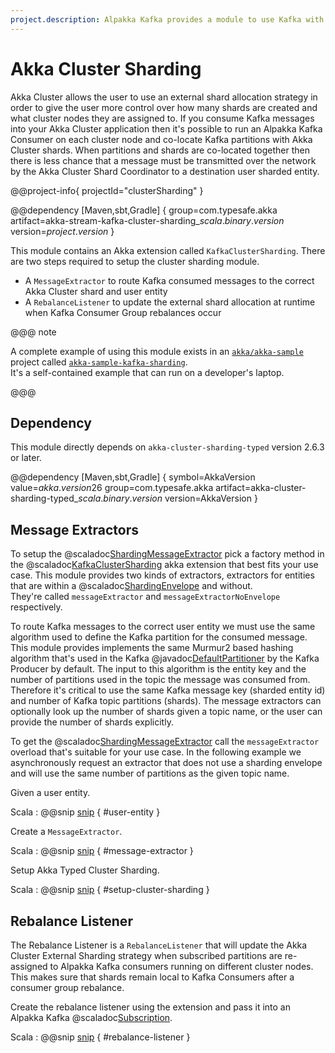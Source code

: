 ```yaml
---
project.description: Alpakka Kafka provides a module to use Kafka with Akka Cluster External Sharding.
---
```

# Akka Cluster Sharding

Akka Cluster allows the user to use an external shard allocation strategy in order to give the user more control over
how many shards are created and what cluster nodes they are assigned to. If you consume Kafka messages into your 
Akka Cluster application then it's possible to run an Alpakka Kafka Consumer on each cluster node and co-locate Kafka
partitions with Akka Cluster shards. When partitions and shards are co-located together then there is less chance
that a message must be transmitted over the network by the Akka Cluster Shard Coordinator to a destination user sharded
entity.

@@project-info{ projectId="clusterSharding" }

@@dependency [Maven,sbt,Gradle] {
  group=com.typesafe.akka
  artifact=akka-stream-kafka-cluster-sharding_$scala.binary.version$
  version=$project.version$
}

This module contains an Akka extension called `KafkaClusterSharding`.
There are two steps required to setup the cluster sharding module.

* A `MessageExtractor` to route Kafka consumed messages to the correct Akka Cluster shard and user entity
* A `RebalanceListener` to update the external shard allocation at runtime when Kafka Consumer Group rebalances occur

@@@ note

A complete example of using this module exists in an [`akka/akka-sample`](https://github.com/akka/akka-samples) project 
called [`akka-sample-kafka-sharding`](https://github.com/akka/akka-samples/tree/2.6/akka-sample-kafka-to-sharding-scala).  
It's a self-contained example that can run on a developer's laptop.

@@@

## Dependency

This module directly depends on `akka-cluster-sharding-typed` version 2.6.3 or later.

@@dependency [Maven,sbt,Gradle] {
  symbol=AkkaVersion
  value=$akka.version26$
  group=com.typesafe.akka
  artifact=akka-cluster-sharding-typed_$scala.binary.version$
  version=AkkaVersion
}

## Message Extractors

To setup the @scaladoc[ShardingMessageExtractor](akka.cluster.sharding.typed.ShardingMessageExtractor) pick a factory 
method in the @scaladoc[KafkaClusterSharding](akka.kafka.cluster.sharding.KafkaClusterSharding) akka extension that best 
fits your use case. This module provides two kinds of extractors, extractors for entities that are within a 
@scaladoc[ShardingEnvelope](akka.cluster.sharding.typed.ShardingEnvelope) and without.  
They're called `messageExtractor` and `messageExtractorNoEnvelope` respectively.

To route Kafka messages to the correct user entity we must use the same algorithm used to define the Kafka partition for
the consumed message. This module provides implements the same Murmur2 based hashing algorithm that's used in the Kafka 
@javadoc[DefaultPartitioner](org.apache.kafka.clients.producer.Partitioner) by the Kafka Producer by 
default. The input to this algorithm is the entity key and the number of partitions used in the topic the message was 
consumed from. Therefore it's critical to use the same Kafka message key (sharded entity id) and number of Kafka topic 
partitions (shards). The message extractors can optionally look up the number of shards given a topic name, or the user 
can provide the number of shards explicitly.

To get the @scaladoc[ShardingMessageExtractor](akka.cluster.sharding.typed.ShardingMessageExtractor) call the 
`messageExtractor` overload that's suitable for your use case.  In the following example we asynchronously request an
extractor that does not use a sharding envelope and will use the same number of partitions as the given topic name.

Given a user entity.

Scala
: @@snip [snip](/tests/src/test/scala/docs/scaladsl/ClusterShardingExample.scala) { #user-entity }

Create a `MessageExtractor`.

Scala
: @@snip [snip](/tests/src/test/scala/docs/scaladsl/ClusterShardingExample.scala) { #message-extractor }

Setup Akka Typed Cluster Sharding.

Scala
: @@snip [snip](/tests/src/test/scala/docs/scaladsl/ClusterShardingExample.scala) { #setup-cluster-sharding }

## Rebalance Listener

The Rebalance Listener is a `RebalanceListener` that will update the Akka Cluster External Sharding strategy when
subscribed partitions are re-assigned to Alpakka Kafka consumers running on different cluster nodes. This makes sure
that shards remain local to Kafka Consumers after a consumer group rebalance.

Create the rebalance listener using the extension and pass it into an Alpakka Kafka 
@scaladoc[Subscription](akka.kafka.Subscription).

Scala
: @@snip [snip](/tests/src/test/scala/docs/scaladsl/ClusterShardingExample.scala) { #rebalance-listener }
